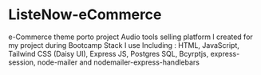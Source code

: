 # ListeNow-eCommerce
e-Commerce theme porto project
Audio tools selling platform I created for my project during Bootcamp
Stack I use Including : HTML, JavaScript, Tailwind CSS (Daisy UI), Express JS, Postgres SQL, Bcyrptjs, express-session, node-mailer and nodemailer-express-handlebars
